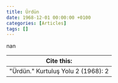 ```yaml
---
title: Ürdün
date: 1968-12-01 00:00:00 +0100
categories: [Articles]
tags: []
---
```


nan

| Cite this:   |
|--------|
| "Ürdün." Kurtuluş Yolu 2 (1968): 2 

